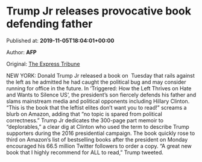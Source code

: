 
# Trump Jr releases provocative book defending father

Published at: **2019-11-05T18:04:01+00:00**

Author: **AFP**

Original: [The Express Tribune](https://tribune.com.pk/story/2094194/3-trump-jr-releases-provocative-book-defending-father/)

NEW YORK: Donald Trump Jr released a book on  Tuesday that rails against the left as he admitted he had caught the political bug and may consider running for office in the future.
In ‘Triggered: How the Left Thrives on Hate and Wants to Silence US‘, the president’s son fiercely defends his father and slams mainstream media and political opponents including Hillary Clinton.
“This is the book that the leftist elites don’t want you to read!” screams a blurb on Amazon, adding that “no topic is spared from political correctness.”
Trump Jr dedicates the 300-page part memoir to “deplorables,” a clear dig at Clinton who used the term to describe Trump supporters during the 2016 presidential campaign.
The book quickly rose to third on Amazon’s list of bestselling books after the president on Monday encouraged his 66.5 million Twitter followers to order a copy.
“A great new book that I highly recommend for ALL to read,” Trump tweeted.
